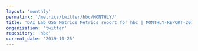 ```yaml
---
layout: 'monthly'
permalink: '/metrics/twitter/hbc/MONTHLY/'
title: 'DAI Lab OSS Metrics Metrics report for hbc | MONTHLY-REPORT-2019-10-25'
organization: 'twitter'
repository: 'hbc'
current_date: '2019-10-25'
---
```

